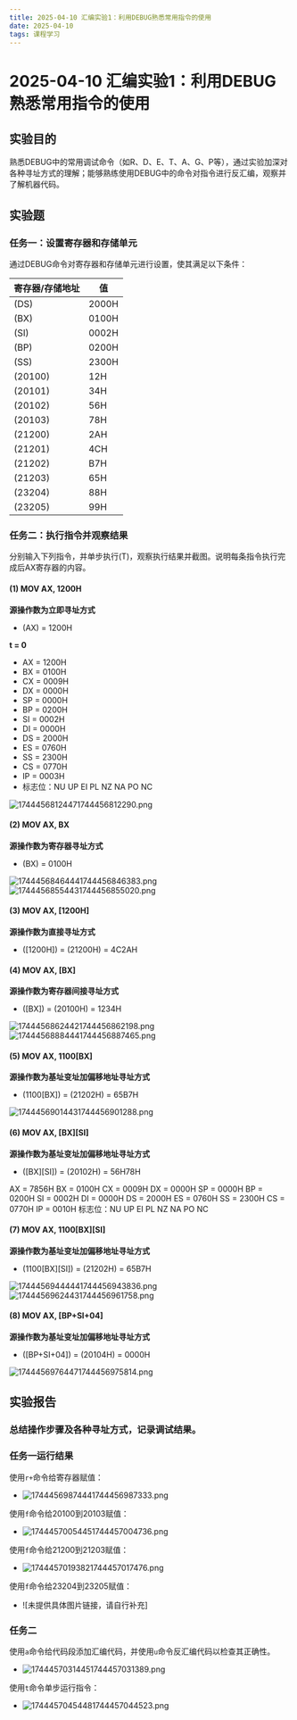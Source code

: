 ```yaml
---
title: 2025-04-10 汇编实验1：利用DEBUG熟悉常用指令的使用
date: 2025-04-10
tags: 课程学习
---
```


# 2025-04-10 汇编实验1：利用DEBUG熟悉常用指令的使用

## 实验目的

熟悉DEBUG中的常用调试命令（如R、D、E、T、A、G、P等），通过实验加深对各种寻址方式的理解；能够熟练使用DEBUG中的命令对指令进行反汇编，观察并了解机器代码。

## 实验题

### 任务一：设置寄存器和存储单元

通过DEBUG命令对寄存器和存储单元进行设置，使其满足以下条件：

| 寄存器/存储地址 | 值     |
|----------------|---------|
| (DS)           | 2000H   |
| (BX)           | 0100H   |
| (SI)           | 0002H   |
| (BP)           | 0200H   |
| (SS)           | 2300H   |
| (20100)        | 12H     |
| (20101)        | 34H     |
| (20102)        | 56H     |
| (20103)        | 78H     |
| (21200)        | 2AH     |
| (21201)        | 4CH     |
| (21202)        | B7H     |
| (21203)        | 65H     |
| (23204)        | 88H     |
| (23205)        | 99H     |

### 任务二：执行指令并观察结果

分别输入下列指令，并单步执行(T)，观察执行结果并截图。说明每条指令执行完成后AX寄存器的内容。

#### (1) MOV AX, 1200H

**源操作数为立即寻址方式**
- (AX) = 1200H

**t = 0**
- AX = 1200H
- BX = 0100H
- CX = 0009H
- DX = 0000H
- SP = 0000H
- BP = 0200H
- SI = 0002H
- DI = 0000H
- DS = 2000H
- ES = 0760H
- SS = 2300H
- CS = 0770H
- IP = 0003H
- 标志位：NU UP EI PL NZ NA PO NC

![17444568124471744456812290.png](https://tk-pichost-1325224430.cos.ap-chengdu.myqcloud.com/blog/17444568124471744456812290.png)

#### (2) MOV AX, BX

**源操作数为寄存器寻址方式**
- (BX) = 0100H

![17444568464441744456846383.png](https://tk-pichost-1325224430.cos.ap-chengdu.myqcloud.com/blog/17444568464441744456846383.png)
![17444568554431744456855020.png](https://tk-pichost-1325224430.cos.ap-chengdu.myqcloud.com/blog/17444568554431744456855020.png)

#### (3) MOV AX, [1200H]

**源操作数为直接寻址方式**
- ([1200H]) = (21200H) = 4C2AH

#### (4) MOV AX, [BX]

**源操作数为寄存器间接寻址方式**
- ([BX]) = (20100H) = 1234H

![17444568624421744456862198.png](https://tk-pichost-1325224430.cos.ap-chengdu.myqcloud.com/blog/17444568624421744456862198.png)
![17444568884441744456887465.png](https://tk-pichost-1325224430.cos.ap-chengdu.myqcloud.com/blog/17444568884441744456887465.png)

#### (5) MOV AX, 1100[BX]

**源操作数为基址变址加偏移地址寻址方式**
- (1100[BX]) = (21202H) = 65B7H

![17444569014431744456901288.png](https://tk-pichost-1325224430.cos.ap-chengdu.myqcloud.com/blog/17444569014431744456901288.png)

#### (6) MOV AX, [BX][SI]

**源操作数为基址变址加偏移地址寻址方式**
- ([BX][SI]) = (20102H) = 56H78H

AX = 7856H
BX = 0100H
CX = 0009H
DX = 0000H
SP = 0000H
BP = 0200H
SI = 0002H
DI = 0000H
DS = 2000H
ES = 0760H
SS = 2300H
CS = 0770H
IP = 0010H
标志位：NU UP EI PL NZ NA PO NC

#### (7) MOV AX, 1100[BX][SI]

**源操作数为基址变址加偏移地址寻址方式**
- (1100[BX][SI]) = (21202H) = 65B7H

![17444569444441744456943836.png](https://tk-pichost-1325224430.cos.ap-chengdu.myqcloud.com/blog/17444569444441744456943836.png)
![17444569624431744456961758.png](https://tk-pichost-1325224430.cos.ap-chengdu.myqcloud.com/blog/17444569624431744456961758.png)

#### (8) MOV AX, [BP+SI+04]

**源操作数为基址变址加偏移地址寻址方式**
- ([BP+SI+04]) = (20104H) = 0000H

![17444569764471744456975814.png](https://tk-pichost-1325224430.cos.ap-chengdu.myqcloud.com/blog/17444569764471744456975814.png)

## 实验报告

### 总结操作步骤及各种寻址方式，记录调试结果。

### 任务一运行结果

使用`r+`命令给寄存器赋值：
- ![17444569874441744456987333.png](https://tk-pichost-1325224430.cos.ap-chengdu.myqcloud.com/blog/17444569874441744456987333.png)

使用`f`命令给20100到20103赋值：
- ![17444570054451744457004736.png](https://tk-pichost-1325224430.cos.ap-chengdu.myqcloud.com/blog/17444570054451744457004736.png)

使用`f`命令给21200到21203赋值：
- ![17444570193821744457017476.png](https://tk-pichost-1325224430.cos.ap-chengdu.myqcloud.com/blog/17444570193821744457017476.png)

使用`f`命令给23204到23205赋值：
- ![未提供具体图片链接，请自行补充]

### 任务二

使用`a`命令给代码段添加汇编代码，并使用`u`命令反汇编代码以检查其正确性。
- ![17444570314451744457031389.png](https://tk-pichost-1325224430.cos.ap-chengdu.myqcloud.com/blog/17444570314451744457031389.png)

使用`t`命令单步运行指令：
- ![17444570454481744457044523.png](https://tk-pichost-1325224430.cos.ap-chengdu.myqcloud.com/blog/17444570454481744457044523.png)